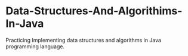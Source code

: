 # Data-Structures-And-Algorithims-In-Java
Practicing Implementing data structures and algorithms in Java programming language. 
